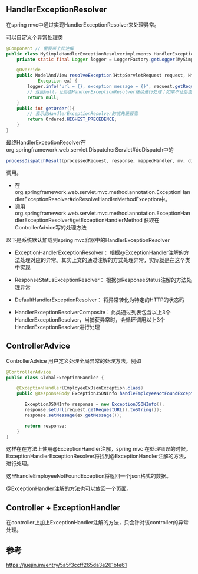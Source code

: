 ## HandlerExceptionResolver

在spring mvc中通过实现HandlerExceptionResolver来处理异常。

可以自定义个异常处理类

```java
@Component // 需要带上此注解
public class MySimpleHandlerExceptionResolverimplements HandlerExceptionResolver,Ordered{
    private static final Logger logger = LoggerFactory.getLogger(MySimpleMappingExceptionResolver.class);

    @Override
    public ModelAndView resolveException(HttpServletRequest request, HttpServletResponse response, Object handler,
            Exception ex) {
        logger.info("url = {}, exception message = {}", request.getRequestURI(), ex.getMessage());
        // 返回null，让后面HandlerExceptionResolver继续进行处理；如果不让后面的HandlerExceptionResolver进行处理，则这里返回一个ModelAndView对象即可
        return null;
    }
    public int getOrder(){
        // 表示此HandlerExceptionResolver的优先级最高
        return Ordered.HIGHEST_PRECEDENCE;
    }
}

```

最终HandlerExceptionResolver在 org.springframework.web.servlet.DispatcherServlet#doDispatch中的

```java
processDispatchResult(processedRequest, response, mappedHandler, mv, dispatchException);
```

调用。

- 在org.springframework.web.servlet.mvc.method.annotation.ExceptionHandlerExceptionResolver#doResolveHandlerMethodException中。
- 调用org.springframework.web.servlet.mvc.method.annotation.ExceptionHandlerExceptionResolver#getExceptionHandlerMethod 获取在ControllerAdvice写的处理方法



以下是系统默认加载到spring mvc容器中的HandlerExceptionResolver

- ExceptionHandlerExceptionResolver： 根据@ExceptionHandler注解的方法处理对应的异常。其实上文的通过注解的方式处理异常，实际就是在这个类中实现

- ResponseStatusExceptionResolver： 根据@ResponseStatus注解的方法处理异常

- DefaultHandlerExceptionResolver： 将异常转化为特定的HTTP的状态码

- HandlerExceptionResolverComposite：此类通过列表包含以上3个HandlerExceptionResolver，当捕获异常时，会循环调用以上3个HandlerExceptionResolver进行处理


## ControllerAdvice

ControllerAdvice 用户定义处理全局异常的处理方法。例如

```java
@ControllerAdvice
public class GlobalExceptionHandler {

    @ExceptionHandler(EmployeeExJsonException.class)
    public @ResponseBody ExceptionJSONInfo handleEmployeeNotFoundException(HttpServletRequest request, Exception ex) {

       ExceptionJSONInfo response = new ExceptionJSONInfo();
       response.setUrl(request.getRequestURL().toString());
       response.setMessage(ex.getMessage());

       return response;
    }
}
```

这样在在方法上使用@ExceptionHandler注解，spring mvc 在处理错误的时候。ExceptionHandlerExceptionResolver将找到@ExceptionHandler注解的方法，进行处理。

这里handleEmployeeNotFoundException将返回一个json格式的数据。

 @ExceptionHandler注解的方法也可以放回一个页面。



## Controller + ExceptionHandler

在controller上加上ExceptionHandler注解的方法，只会针对该controller的异常处理。



## 参考

https://juejin.im/entry/5a5f3ccff265da3e261bfe61